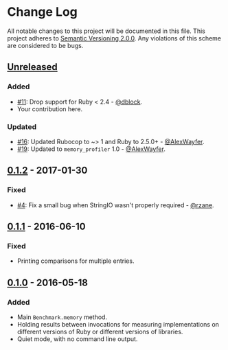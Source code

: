 # Change Log

All notable changes to this project will be documented in this file. This project adheres to [Semantic Versioning 2.0.0][semver]. Any violations of this scheme are considered to be bugs.

[semver]: http://semver.org/spec/v2.0.0.html

## [Unreleased][unreleased]

### Added

- [#11](https://github.com/michaelherold/benchmark-memory/pull/11): Drop support for Ruby < 2.4 - [@dblock](https://github.com/dblock).
- Your contribution here.

### Updated

- [#16](https://github.com/michaelherold/benchmark-memory/pull/16): Updated Rubocop to ~> 1 and Ruby to 2.5.0+ - [@AlexWayfer](https://github.com/AlexWayfer).
- [#19](https://github.com/michaelherold/benchmark-memory/pull/19): Updated to `memory_profiler` 1.0 - [@AlexWayfer](https://github.com/AlexWayfer).

## [0.1.2] - 2017-01-30

### Fixed

- [#4](https://github.com/michaelherold/benchmark-memory/pull/4): Fix a small bug when StringIO wasn't properly required - [@rzane](https://github.com/rzane).

## [0.1.1] - 2016-06-10

### Fixed

- Printing comparisons for multiple entries.

## [0.1.0] - 2016-05-18

### Added

- Main `Benchmark.memory` method.
- Holding results between invocations for measuring implementations on different versions of Ruby or different versions of libraries.
- Quiet mode, with no command line output.

[0.1.2]: https://github.com/michaelherold/benchmark-memory/compare/v0.1.1...v0.1.2
[0.1.1]: https://github.com/michaelherold/benchmark-memory/compare/v0.1.0...v0.1.1
[0.1.0]: https://github.com/michaelherold/benchmark-memory/tree/v0.1.0
[unreleased]: https://github.com/michaelherold/benchmark-memory/compare/v0.1.2...HEAD

